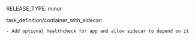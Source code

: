 RELEASE_TYPE: minor

task_definition/container_with_sidecar:

    - Add optional healthcheck for app and allow sidecar to depend on it
